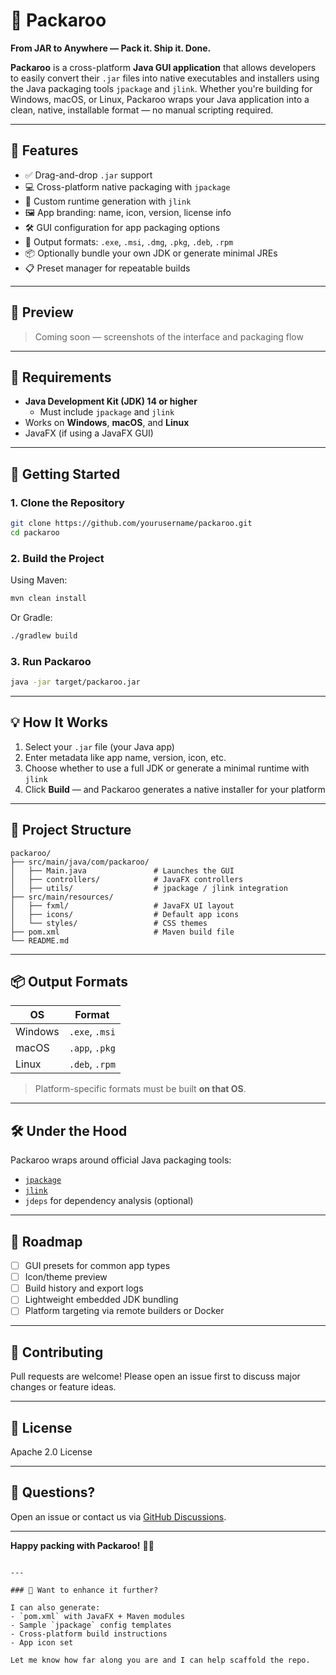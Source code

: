# 🧳 Packaroo

**From JAR to Anywhere — Pack it. Ship it. Done.**

**Packaroo** is a cross-platform **Java GUI application** that allows developers to easily convert their `.jar` files into native executables and installers using the Java packaging tools `jpackage` and `jlink`. Whether you're building for Windows, macOS, or Linux, Packaroo wraps your Java application into a clean, native, installable format — no manual scripting required.

---

## 🌟 Features

- ✅ Drag-and-drop `.jar` support
- 💻 Cross-platform native packaging with `jpackage`
- 🧱 Custom runtime generation with `jlink`
- 🖼️ App branding: name, icon, version, license info
- 🛠️ GUI configuration for app packaging options
- 🚀 Output formats: `.exe`, `.msi`, `.dmg`, `.pkg`, `.deb`, `.rpm`
- 📦 Optionally bundle your own JDK or generate minimal JREs
- 📋 Preset manager for repeatable builds

---

## 📸 Preview

> Coming soon — screenshots of the interface and packaging flow

---

## 🔧 Requirements

- **Java Development Kit (JDK) 14 or higher**
  - Must include `jpackage` and `jlink`
- Works on **Windows**, **macOS**, and **Linux**
- JavaFX (if using a JavaFX GUI)

---

## 🚀 Getting Started

### 1. Clone the Repository

```bash
git clone https://github.com/yourusername/packaroo.git
cd packaroo
````

### 2. Build the Project

Using Maven:

```bash
mvn clean install
```

Or Gradle:

```bash
./gradlew build
```

### 3. Run Packaroo

```bash
java -jar target/packaroo.jar
```

---

## 💡 How It Works

1. Select your `.jar` file (your Java app)
2. Enter metadata like app name, version, icon, etc.
3. Choose whether to use a full JDK or generate a minimal runtime with `jlink`
4. Click **Build** — and Packaroo generates a native installer for your platform

---

## 📁 Project Structure

```
packaroo/
├── src/main/java/com/packaroo/
│   ├── Main.java               # Launches the GUI
│   ├── controllers/            # JavaFX controllers
│   ├── utils/                  # jpackage / jlink integration
├── src/main/resources/
│   ├── fxml/                   # JavaFX UI layout
│   ├── icons/                  # Default app icons
│   └── styles/                 # CSS themes
├── pom.xml                     # Maven build file
└── README.md
```

---

## 📦 Output Formats

| OS      | Format         |
| ------- | -------------- |
| Windows | `.exe`, `.msi` |
| macOS   | `.app`, `.pkg` |
| Linux   | `.deb`, `.rpm` |

> Platform-specific formats must be built **on that OS**.

---

## 🛠 Under the Hood

Packaroo wraps around official Java packaging tools:

* [`jpackage`](https://docs.oracle.com/en/java/javase/17/docs/specs/man/jpackage.html)
* [`jlink`](https://docs.oracle.com/en/java/javase/17/docs/specs/man/jlink.html)
* `jdeps` for dependency analysis (optional)

---

## 🧪 Roadmap

* [ ] GUI presets for common app types
* [ ] Icon/theme preview
* [ ] Build history and export logs
* [ ] Lightweight embedded JDK bundling
* [ ] Platform targeting via remote builders or Docker

---

## 🤝 Contributing

Pull requests are welcome! Please open an issue first to discuss major changes or feature ideas.

---

## 📄 License

Apache 2.0 License

---

## 💬 Questions?

Open an issue or contact us via [GitHub Discussions](https://github.com/yourusername/packaroo/discussions).

---

**Happy packing with Packaroo!** 🧳✨

```

---

### 🧩 Want to enhance it further?

I can also generate:
- `pom.xml` with JavaFX + Maven modules
- Sample `jpackage` config templates
- Cross-platform build instructions
- App icon set

Let me know how far along you are and I can help scaffold the repo.
```


